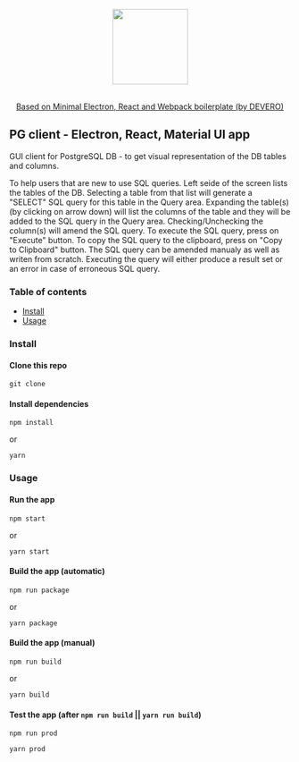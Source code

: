 <p align="center">
  <img src="https://cdn.rawgit.com/alexdevero/electron-react-webpack-boilerplate/master/docs/images/electron-react-webpack-boilerplate.png" width="135" align="center">
  <br>
  <br>
</p>

<p align="center">
  <a href="https://david-dm.org/alexdevero/electron-react-webpack-boilerplate">Based on Minimal Electron, React and Webpack boilerplate (by DEVERO)</a>
</p>

## PG client - Electron, React, Material UI app 

GUI client for PostgreSQL DB - to get visual representation of the DB tables and columns.

To help users that are new to use SQL queries. Left seide of the screen lists the tables of the DB. Selecting a table from that list will generate a "SELECT" SQL query for this table in the Query area. Expanding the table(s) (by clicking on arrow down) will list the columns of the table and they will be added to the SQL query in the Query area. Checking/Unchecking the column(s) will amend the SQL query.
To execute the SQL query, press on "Execute" button.
To copy the SQL query to the clipboard, press on "Copy to Clipboard" button. 
The SQL query can be amended manualy as well as writen from scratch. 
Executing the query will either produce a result set or an error in case of erroneous SQL query.

### Table of contents

* [Install](#install)
* [Usage](#usage)

### Install

#### Clone this repo

```
git clone 
```

#### Install dependencies

```
npm install
```
or
```
yarn
```

### Usage

#### Run the app

```
npm start
```
or
```
yarn start
```

#### Build the app (automatic)

```
npm run package
```
or
```
yarn package
```

#### Build the app (manual)

```
npm run build
```
or
```
yarn build
```

#### Test the app (after `npm run build` || `yarn run build`)
```
npm run prod
```
```
yarn prod
```


